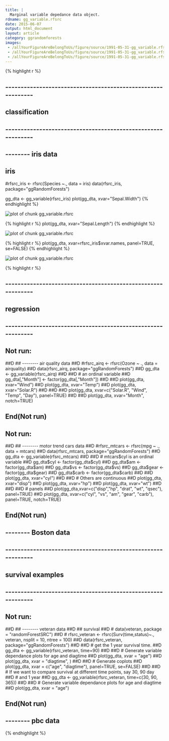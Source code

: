 ```yaml
---
title: |
  Marginal variable depedance data object.
rdname: gg_variable.rfsrc
date: 2015-06-07
output: html_document
layout: article
category: ggrandomforests
images:
 - /allYourFigureAreBelongToUs/figure/source/1991-05-31-gg_variable.rfsrc/gg_variable.rfsrc-1.png
 - /allYourFigureAreBelongToUs/figure/source/1991-05-31-gg_variable.rfsrc/gg_variable.rfsrc-2.png
 - /allYourFigureAreBelongToUs/figure/source/1991-05-31-gg_variable.rfsrc/gg_variable.rfsrc-3.png
---
```





{% highlight r %}
## ------------------------------------------------------------
## classification
## ------------------------------------------------------------
## -------- iris data
## iris
#rfsrc_iris <- rfsrc(Species ~., data = iris)
data(rfsrc_iris, package="ggRandomForests")

gg_dta <- gg_variable(rfsrc_iris)
plot(gg_dta, xvar="Sepal.Width")
{% endhighlight %}

![plot of chunk gg_variable.rfsrc](/allYourFigureAreBelongToUs/figure/source/1991-05-31-gg_variable.rfsrc/gg_variable.rfsrc-1.png) 

{% highlight r %}
plot(gg_dta, xvar="Sepal.Length")
{% endhighlight %}

![plot of chunk gg_variable.rfsrc](/allYourFigureAreBelongToUs/figure/source/1991-05-31-gg_variable.rfsrc/gg_variable.rfsrc-2.png) 

{% highlight r %}
plot(gg_dta, xvar=rfsrc_iris$xvar.names,
     panel=TRUE, se=FALSE)
{% endhighlight %}

![plot of chunk gg_variable.rfsrc](/allYourFigureAreBelongToUs/figure/source/1991-05-31-gg_variable.rfsrc/gg_variable.rfsrc-3.png) 

{% highlight r %}
## ------------------------------------------------------------
## regression
## ------------------------------------------------------------
## Not run: 
##D ## -------- air quality data
##D #rfsrc_airq <- rfsrc(Ozone ~ ., data = airquality)
##D data(rfsrc_airq, package="ggRandomForests")
##D gg_dta <- gg_variable(rfsrc_airq)
##D 
##D # an ordinal variable
##D gg_dta[,"Month"] <- factor(gg_dta[,"Month"])
##D 
##D plot(gg_dta, xvar="Wind")
##D plot(gg_dta, xvar="Temp")
##D plot(gg_dta, xvar="Solar.R")
##D 
##D 
##D plot(gg_dta, xvar=c("Solar.R", "Wind", "Temp", "Day"), panel=TRUE)
##D 
##D plot(gg_dta, xvar="Month", notch=TRUE)
## End(Not run)
## Not run: 
##D ## -------- motor trend cars data
##D #rfsrc_mtcars <- rfsrc(mpg ~ ., data = mtcars)
##D data(rfsrc_mtcars, package="ggRandomForests")
##D gg_dta <- gg_variable(rfsrc_mtcars)
##D 
##D # mtcars$cyl is an ordinal variable
##D gg_dta$cyl <- factor(gg_dta$cyl)
##D gg_dta$am <- factor(gg_dta$am)
##D gg_dta$vs <- factor(gg_dta$vs)
##D gg_dta$gear <- factor(gg_dta$gear)
##D gg_dta$carb <- factor(gg_dta$carb)
##D 
##D plot(gg_dta, xvar="cyl")
##D 
##D # Others are continuous
##D plot(gg_dta, xvar="disp")
##D plot(gg_dta, xvar="hp")
##D plot(gg_dta, xvar="wt")
##D 
##D 
##D # panels
##D plot(gg_dta,xvar=c("disp","hp", "drat", "wt", "qsec"),  panel=TRUE)
##D plot(gg_dta, xvar=c("cyl", "vs", "am", "gear", "carb"), panel=TRUE, notch=TRUE)
## End(Not run)
## -------- Boston data

## ------------------------------------------------------------
## survival examples
## ------------------------------------------------------------
## Not run: 
##D ## -------- veteran data
##D ## survival
##D # data(veteran, package = "randomForestSRC")
##D # rfsrc_veteran <- rfsrc(Surv(time,status)~., veteran, nsplit = 10, ntree = 100)
##D data(rfsrc_veteran, package="ggRandomForests")
##D 
##D # get the 1 year survival time.
##D gg_dta <- gg_variable(rfsrc_veteran, time=90)
##D 
##D # Generate variable dependance plots for age and diagtime
##D plot(gg_dta, xvar = "age")
##D plot(gg_dta, xvar = "diagtime", )
##D 
##D # Generate coplots
##D plot(gg_dta, xvar = c("age", "diagtime"), panel=TRUE, se=FALSE)
##D 
##D # If we want to compare survival at different time points, say 30, 90 day
##D # and 1 year
##D gg_dta <- gg_variable(rfsrc_veteran, time=c(30, 90, 365))
##D 
##D # Generate variable dependance plots for age and diagtime
##D plot(gg_dta, xvar = "age")
## End(Not run)
## -------- pbc data
{% endhighlight %}